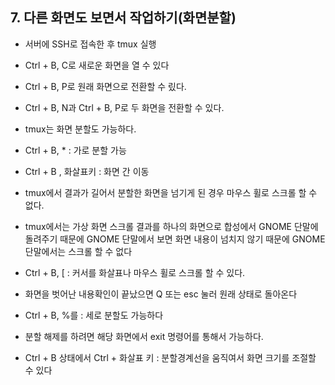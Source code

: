 
## 7. 다른 화면도 보면서 작업하기(화면분할)

- 서버에 SSH로 접속한 후 tmux 실행
- Ctrl + B, C로 새로운 화면을 열 수 있다
- Ctrl + B, P로 원래 화면으로 전환할 수 맀다.
- Ctrl + B, N과 Ctrl + B, P로 두 화면을 전환할 수 있다.

- tmux는 화면 분할도 가능하다.
- Ctrl + B, * :  가로 분할 가능
- Ctrl + B , 화살표키 : 화면 간 이동

- tmux에서 결과가 길어서 분할한 화면을 넘기게 된 경우 마우스 휠로 스크롤 할 수 없다. 
- tmux에서는 가상 화면 스크롤 결과를 하나의 화면으로 합성에서 GNOME 단말에 돌려주기 때문에 GNOME 단말에서 보면 화면 내용이 넘치지 않기 때문에 GNOME 단말에서는 스크롤 할 수 없다


- Ctrl + B, [ :  커서를 화살표나 마우스 휠로 스크롤 할 수 있다.  
- 화면을 벗어난 내용확인이 끝났으면 Q 또는 esc 눌러 원래 상태로 돌아온다    

 
- Ctrl + B, %를 :  세로 분할도 가능하다  
- 분할 해제를 하려면 해당 화면에서 exit 명령어를 통해서 가능하다.
- Ctrl + B 상태에서 Ctrl + 화살표 키 : 분할경계선을 움직여서 화면 크기를 조절할 수 있다
